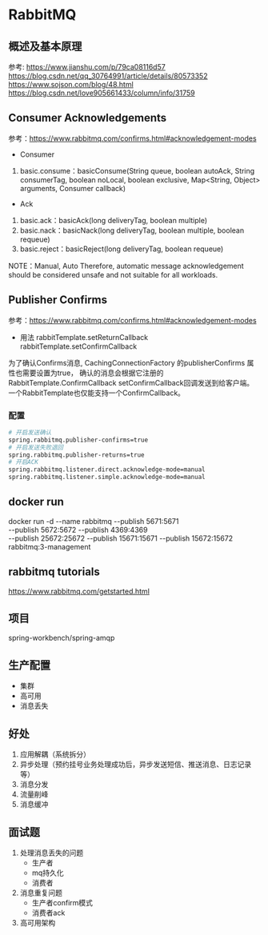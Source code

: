 # RabbitMQ
## 概述及基本原理
参考:
https://www.jianshu.com/p/79ca08116d57
https://blog.csdn.net/qq_30764991/article/details/80573352
https://www.sojson.com/blog/48.html
https://blog.csdn.net/love905661433/column/info/31759

## Consumer Acknowledgements
参考：https://www.rabbitmq.com/confirms.html#acknowledgement-modes
- Consumer
1. basic.consume：basicConsume(String queue, boolean autoAck, String consumerTag, boolean noLocal, boolean exclusive, Map<String, Object> arguments, Consumer callback)


- Ack
1. basic.ack：basicAck(long deliveryTag, boolean multiple)
2. basic.nack：basicNack(long deliveryTag, boolean multiple, boolean requeue)
3. basic.reject：basicReject(long deliveryTag, boolean requeue)

NOTE：Manual, Auto
Therefore, automatic message acknowledgement should be considered unsafe and not suitable for all workloads.

## Publisher Confirms
参考：https://www.rabbitmq.com/confirms.html#acknowledgement-modes
- 用法
rabbitTemplate.setReturnCallback
rabbitTemplate.setConfirmCallback

为了确认Confirms消息, CachingConnectionFactory 的publisherConfirms 属性也需要设置为true，
确认的消息会根据它注册的RabbitTemplate.ConfirmCallback setConfirmCallback回调发送到给客户端。
一个RabbitTemplate也仅能支持一个ConfirmCallback。

### 配置
```bash
# 开启发送确认
spring.rabbitmq.publisher-confirms=true
# 开启发送失败退回
spring.rabbitmq.publisher-returns=true
# 开启ACK
spring.rabbitmq.listener.direct.acknowledge-mode=manual
spring.rabbitmq.listener.simple.acknowledge-mode=manual
```


## docker run
docker run -d --name rabbitmq --publish 5671:5671 \
 --publish 5672:5672 --publish 4369:4369 \
 --publish 25672:25672 --publish 15671:15671 --publish 15672:15672 \
 rabbitmq:3-management
 
## rabbitmq tutorials
https://www.rabbitmq.com/getstarted.html
 
## 项目
spring-workbench/spring-amqp

## 生产配置
- 集群
- 高可用
- 消息丢失

## 好处
1. 应用解耦（系统拆分）
2. 异步处理（预约挂号业务处理成功后，异步发送短信、推送消息、日志记录等）
3. 消息分发
4. 流量削峰
5. 消息缓冲

## 面试题
1. 处理消息丢失的问题
	- 生产者
	- mq持久化
	- 消费者
2. 消息重复问题
	- 生产者confirm模式
	- 消费者ack
3. 高可用架构